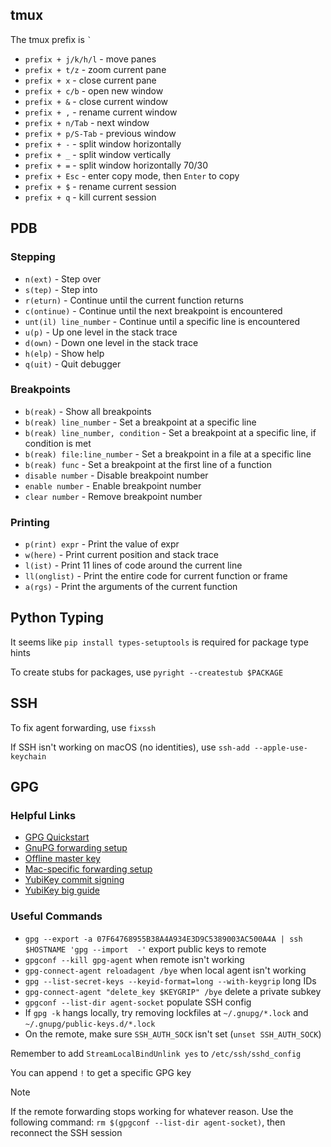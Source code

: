 ## tmux

The tmux prefix is `` ` ``

- `prefix + j/k/h/l` - move panes
- `prefix + t/z` - zoom current pane
- `prefix + x` - close current pane
- `prefix + c/b` - open new window
- `prefix + &` - close current window
- `prefix + ,` - rename current window
- `prefix + n/Tab` - next window
- `prefix + p/S-Tab` - previous window
- `prefix + -` - split window horizontally
- `prefix + _` - split window vertically
- `prefix + =` - split window horizontally 70/30
- `prefix + Esc` - enter copy mode, then `Enter` to copy
- `prefix + $` - rename current session
- `prefix + q` - kill current session

## PDB

### Stepping

- `n(ext)` - Step over
- `s(tep)` - Step into
- `r(eturn)` - Continue until the current function returns
- `c(ontinue)` - Continue until the next breakpoint is encountered
- `unt(il) line_number` - Continue until a specific line is encountered
- `u(p)` - Up one level in the stack trace
- `d(own)` - Down one level in the stack trace
- `h(elp)` - Show help
- `q(uit)` - Quit debugger

### Breakpoints

- `b(reak)` - Show all breakpoints
- `b(reak) line_number` - Set a breakpoint at a specific line
- `b(reak) line_number, condition` - Set a breakpoint at a specific line, if condition is met
- `b(reak) file:line_number` - Set a breakpoint in a file at a specific line
- `b(reak) func` - Set a breakpoint at the first line of a function
- `disable number` - Disable breakpoint number
- `enable number` - Enable breakpoint number
- `clear number` - Remove breakpoint number

### Printing

- `p(rint) expr` - Print the value of expr
- `w(here)` - Print current position and stack trace
- `l(ist)` - Print 11 lines of code around the current line
- `ll(onglist)` - Print the entire code for current function or frame
- `a(rgs)` - Print the arguments of the current function

## Python Typing

It seems like `pip install types-setuptools` is required for package type hints

To create stubs for packages, use `pyright --createstub $PACKAGE`

## SSH

To fix agent forwarding, use `fixssh`

If SSH isn't working on macOS (no identities), use `ssh-add --apple-use-keychain`

## GPG

### Helpful Links

- [GPG Quickstart](https://github.com/bfrg/gpg-guide)
- [GnuPG forwarding setup](https://wiki.gnupg.org/AgentForwarding)
- [Offline master key](https://incenp.org/notes/2015/using-an-offline-gnupg-master-key.html)
- [Mac-specific forwarding setup](https://gist.github.com/TimJDFletcher/85fafd023c81aabfad57454111c1564d)
- [YubiKey commit signing](https://github.com/YubicoLabs/sign-git-commits-yubikey)
- [YubiKey big guide](https://github.com/drduh/YubiKey-Guide)

### Useful Commands

- `gpg --export -a 07F64768955B38A4A934E3D9C5389003AC500A4A | ssh $HOSTNAME 'gpg --import  -'` export public keys to remote
- `gpgconf --kill gpg-agent` when remote isn't working
- `gpg-connect-agent reloadagent /bye` when local agent isn't working
- `gpg --list-secret-keys --keyid-format=long --with-keygrip` long IDs
- `gpg-connect-agent "delete_key $KEYGRIP" /bye` delete a private subkey
- `gpgconf --list-dir agent-socket` populate SSH config
- If `gpg -k` hangs locally, try removing lockfiles at `~/.gnupg/*.lock` and `~/.gnupg/public-keys.d/*.lock`
- On the remote, make sure `SSH_AUTH_SOCK` isn't set (`unset SSH_AUTH_SOCK`)

Remember to add `StreamLocalBindUnlink yes` to `/etc/ssh/sshd_config`

You can append `!` to get a specific GPG key

> [!NOTE]
> If the remote forwarding stops working for whatever reason. Use the following command:
> `rm $(gpgconf --list-dir agent-socket)`, then reconnect the SSH session
